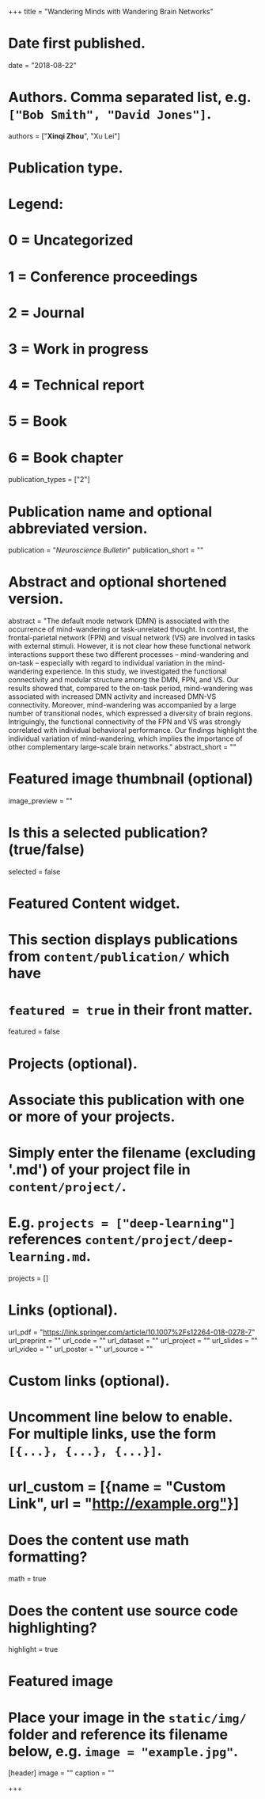 +++
title = "Wandering Minds with Wandering Brain Networks"

# Date first published.
date = "2018-08-22"

# Authors. Comma separated list, e.g. `["Bob Smith", "David Jones"]`.
authors = ["**Xinqi Zhou**", "Xu Lei"]

# Publication type.
# Legend:
# 0 = Uncategorized
# 1 = Conference proceedings
# 2 = Journal
# 3 = Work in progress
# 4 = Technical report
# 5 = Book
# 6 = Book chapter
publication_types = ["2"]

# Publication name and optional abbreviated version.
publication = "*Neuroscience Bulletin*"
publication_short = ""

# Abstract and optional shortened version.
abstract = "The default mode network (DMN) is associated with the occurrence of mind-wandering or task-unrelated thought. In contrast, the frontal-parietal network (FPN) and visual network (VS) are involved in tasks with external stimuli. However, it is not clear how these functional network interactions support these two different processes – mind-wandering and on-task – especially with regard to individual variation in the mind-wandering experience. In this study, we investigated the functional connectivity and modular structure among the DMN, FPN, and VS. Our results showed that, compared to the on-task period, mind-wandering was associated with increased DMN activity and increased DMN-VS connectivity. Moreover, mind-wandering was accompanied by a large number of transitional nodes, which expressed a diversity of brain regions. Intriguingly, the functional connectivity of the FPN and VS was strongly correlated with individual behavioral performance. Our findings highlight the individual variation of mind-wandering, which implies the importance of other complementary large-scale brain networks."
abstract_short = ""

# Featured image thumbnail (optional)
image_preview = ""

# Is this a selected publication? (true/false)
selected = false

# Featured Content widget.
# This section displays publications from `content/publication/` which have
# `featured = true` in their front matter.
featured = false

# Projects (optional).
#   Associate this publication with one or more of your projects.
#   Simply enter the filename (excluding '.md') of your project file in `content/project/`.
#   E.g. `projects = ["deep-learning"]` references `content/project/deep-learning.md`.
projects = []

# Links (optional).
url_pdf = "https://link.springer.com/article/10.1007%2Fs12264-018-0278-7"
url_preprint = ""
url_code = ""
url_dataset = ""
url_project = ""
url_slides = ""
url_video = ""
url_poster = ""
url_source = ""


# Custom links (optional).
#   Uncomment line below to enable. For multiple links, use the form `[{...}, {...}, {...}]`.
# url_custom = [{name = "Custom Link", url = "http://example.org"}]

# Does the content use math formatting?
math = true

# Does the content use source code highlighting?
highlight = true

# Featured image
# Place your image in the `static/img/` folder and reference its filename below, e.g. `image = "example.jpg"`.
[header]
image = ""
caption = ""


+++

